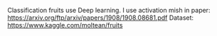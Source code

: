 Classification fruits use Deep learning.
I use activation mish in paper:
https://arxiv.org/ftp/arxiv/papers/1908/1908.08681.pdf
Dataset:
https://www.kaggle.com/moltean/fruits
